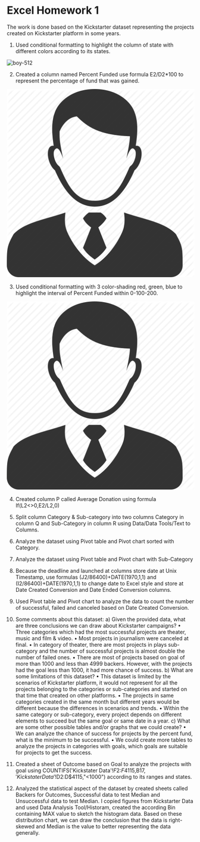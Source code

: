 # Excel Homework 1

The work is done based on the Kickstarter dataset representing the projects created on Kickstarter platform in some years.

1. Used conditional formatting to highlight the column of state with different colors according to its states.

![boy-512](https://user-images.githubusercontent.com/50689116/59233135-d4a91f80-8bac-11e9-92ee-1dc53566c17b.png)

2. Created a column named Percent Funded use formula E2/D2*100 to represent the percentage of fund that was gained.


![test img](boy-512.png)
 

3. Used conditional formatting with 3 color-shading red, green, blue to highlight the interval of Percent Funded within 0-100-200.
 
![](boy-512.png)

4. Created column P called Average Donation using formula If(L2<>0,E2/L2,0)

5. Split column Category & Sub-category into two columns Category in column Q and Sub-Category in column R using Data/Data Tools/Text to Columns.

6. Analyze the dataset using Pivot table and Pivot chart sorted with Category.
 

7. Analyze the dataset using Pivot table and Pivot chart with Sub-Category
 

8. Because the deadline and launched at columns store date at Unix Timestamp, use formulas (J2/86400)+DATE(1970,1,1) and (I2/86400)+DATE(1970,1,1) to change date to Excel style and store at Date Created Conversion and Date Ended Conversion columns.

9. Used Pivot table and Pivot chart to analyze the data to count the number of successful, failed and canceled based on Date Created Conversion.
 

10. Some comments about this dataset:
a)		Given the provided data, what are three conclusions we can draw about Kickstarter campaigns?
•	Three categories which had the most successful projects are theater, music and film & video.
•	Most projects in journalism were canceled at final.
•	In category of theater, there are most projects in plays sub-category and the number of successful projects is almost double the number of failed ones.
•	There are most of projects based on goal of more than 1000 and less than 4999 backers. However, with the projects had the goal less than 1000, it had more chance of success.
b)	What are some limitations of this dataset?
•	This dataset is limited by the scenarios of Kickstarter platform, it would not represent for all the projects belonging to the categories or sub-categories and started on that time that created on other platforms.
•	The projects in same categories created in the same month but different years would be different because the differences in scenarios and trends.
•	Within the same category or sub-category, every project depends on different elements to succeed but the same goal or same date in a year.
c)	What are some other possible tables and/or graphs that we could create?
•	We can analyze the chance of success for projects by the percent fund, what is the minimum to be successful.
•	We could create more tables to analyze the projects in categories with goals, which goals are suitable for projects to get the success.
11. Created a sheet of Outcome based on Goal to analyze the projects with goal using COUNTIFS('Kickstater Data'!$F$2:$F$4115,B$17,'Kickstater Data'!$D$2:$D$4115,"<1000") according to its ranges and states.
 

12. Analyzed the statistical aspect of the dataset by created sheets called Backers for Outcomes, Successful data to test Median and Unsuccessful data to test Median. I copied figures from Kickstarter Data and used Data Analysis Tool/Historam, created the according Bin containing MAX value to sketch the histogram data. Based on these distribution chart, we can draw the conclusion that the data is right-skewed and Median is the value to better representing the data generally.
 
 


 

